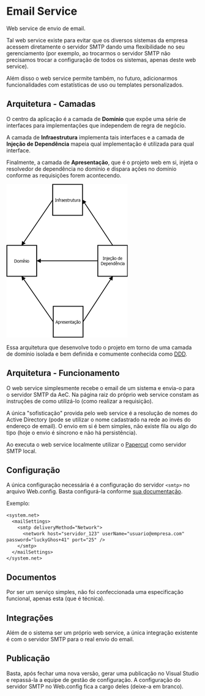 # Email Service

Web service de envio de email.

Tal web service existe para evitar que os diversos sistemas da empresa acessem diretamente o servidor SMTP dando uma
flexibilidade no seu gerenciamento (por exemplo, ao trocarmos o servidor SMTP não precisamos trocar a configuração de
todos os sistemas, apenas deste web service).

Além disso o web service permite também, no futuro, adicionarmos funcionalidades com estatísticas de uso ou templates
personalizados.

## Arquitetura - Camadas

O centro da aplicação é a camada de **Domínio** que expõe uma série de interfaces para implementações que independem de
regra de negócio.

A camada de **Infraestrutura** implementa tais interfaces e a camada de **Injeção de Dependência** mapeia qual
implementação é utilizada para qual interface.

Finalmente, a camada de **Apresentação**, que é o projeto web em si, injeta o resolvedor de dependência no domínio e
dispara ações no domínio conforme as requisições forem acontecendo.

![](diagrama.png)

Essa arquitetura que desenvolve todo o projeto em torno de uma camada de domínio isolada e bem definida e comumente
conhecida como [DDD](https://en.wikipedia.org/wiki/Domain-driven_design).

## Arquitetura - Funcionamento

O web service simplesmente recebe o email de um sistema e envia-o para o servidor SMTP da AeC.
Na página raiz do próprio web service constam as instruções de como utilizá-lo (como realizar a requisição).

A única "sofisticação" provida pelo web service é a resolução de nomes do Active Directory (pode se utilizar o nome
cadastrado na rede ao invés do endereço de email).
O envio em si é bem simples, não existe fila ou algo do tipo (hoje o envio é síncrono e não há persistência).

Ao executa o web service localmente utilizar o [Papercut] como servidor SMTP local.

[Papercut]: https://papercut.codeplex.com

## Configuração

A única configuração necessária é a configuração do servidor `<smtp>` no arquivo Web.config.
Basta configurá-la conforme [sua documentação](https://msdn.microsoft.com/library/ms164240).

Exemplo:

```
<system.net>
  <mailSettings>
    <smtp deliveryMethod="Network">
      <network host="servidor_123" userName="usuario@empresa.com" password="luckyGhos+41" port="25" />
    </smtp>
  </mailSettings>
</system.net>
```

## Documentos

Por ser um serviço simples, não foi confeccionada uma especificação funcional, apenas esta (que é técnica).

## Integrações

Além de o sistema ser um próprio web service, a única integração existente é com o servidor SMTP para o real envio do
email.

## Publicação

Basta, após fechar uma nova versão, gerar uma publicação no Visual Studio e repassá-la a equipe de gestão de
configuração.
A configuração do servidor SMTP no Web.config fica a cargo deles (deixe-a em branco).